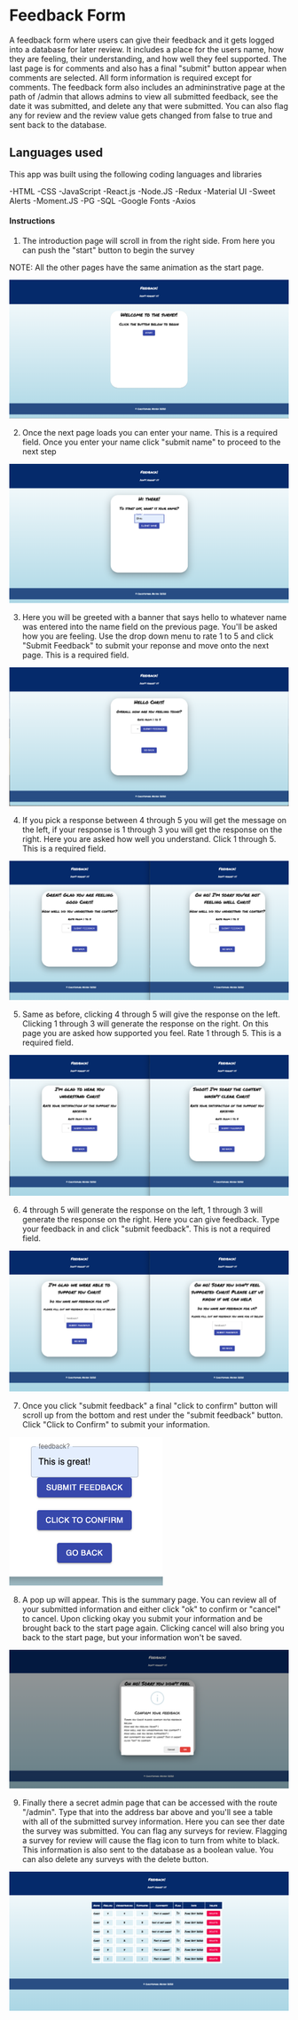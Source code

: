 # Feedback Form

A feedback form where users can give their feedback and it gets logged into a database for later review. It includes a place for the users name, how they are feeling, their understanding, and how well they feel supported. The last page is for comments and also has a final "submit" button appear when comments are selected. All form information is required except for comments. The feedback form also includes an admininstrative page at the path of /admin that allows admins to view all submitted feedback, see the date it was submitted, and delete any that were submitted. You can also flag any for review and the review value gets changed from false to true and sent back to the database.

## Languages used

This app was built using the following coding languages and libraries 

-HTML
-CSS
-JavaScript
-React.js
-Node.JS
-Redux
-Material UI
-Sweet Alerts
-Moment.JS
-PG
-SQL
-Google Fonts
-Axios



#### Instructions

1. The introduction page will scroll in from the right side. From here you can push the "start" button to begin the survey

NOTE: All the other pages have the same animation as the start page.

![step1](./step1.png)

2. Once the next page loads you can enter your name. This is a required field. Once you enter your name click "submit name" to proceed to the next step 

![step2](./step2.png)

3. Here you will be greeted with a banner that says hello to whatever name was entered into the name field on the previous page. You'll be asked how you are feeling. Use the drop down menu to rate 1 to 5 and click "Submit Feedback" to submit your reponse and move onto the next page. This is a required field.

![step3](./step3.png)

4. If you pick a response between 4 through 5 you will get the message on the left, if your response is 1 through 3 you will get the response on the right. Here you are asked how well you understand. Click 1 through 5. This is a required field.

![step4](./step4.png)

5. Same as before, clicking 4 through 5 will give the response on the left. Clicking 1 through 3 will generate the response on the right. On this page you are asked how supported you feel. Rate 1 through 5. This is a required field.

![step5](./step5.png)

6. 4 through 5 will generate the response on the left, 1 through 3 will generate the response on the right. Here you can give feedback. Type your feedback in and click "submit feedback". This is not a required field.

![step6](./step6.png)

7. Once you click "submit feedback" a final "click to confirm" button will scroll up from the bottom and rest under the "submit feedback" button. Click "Click to Confirm" to submit your information.

![step7](./step7.png)

8. A pop up will appear. This is the summary page. You can review all of your submitted information and either click "ok" to confirm or "cancel" to cancel. Upon clicking okay you submit your information and be brought back to the start page again. Clicking cancel will also bring you back to the start page, but your information won't be saved.

![step8](./step8.png)

9. Finally there a secret admin page that can be accessed with the route "/admin". Type that into the address bar above and you'll see a table with all of the submitted survey information. Here you can see ther date the survey was submitted. You can flag any surveys for review. Flagging a survey for review will cause the flag icon to turn from white to black. This information is also sent to the database as a boolean value. You can also delete any surveys with the delete button.

![step9](./step9.png)